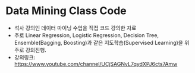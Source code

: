 # Data Mining Class Code

- 석사 강의인 데이터 마이닝 수업을 직접 코드 강의한 자료
- 주로 Linear Regression, Logistic Regression, Decision Tree, Ensemble(Bagging, Boosting)과 같은 지도학습(Supervised Learning)을 위주로 강의진행.
- 강의링크: https://www.youtube.com/channel/UCjSAGNvL7qydXPJ6cts7Amw
